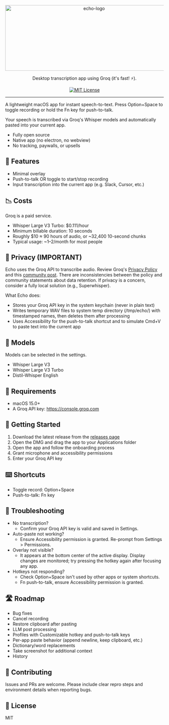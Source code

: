 <p align="center">
  <img width="549" height="208" alt="echo-logo" align="center" src="https://github.com/user-attachments/assets/a6363096-0748-40a3-b9a7-979ca909cd5b" />
</p>
<p align="center">Desktop transcription app using Groq (it's fast! ⚡).</p>



<p align="center">
  <a href="LICENSE">
    <img src="https://img.shields.io/badge/License-MIT-blue.svg?style=flat-square" alt="MIT License">
  </a>
</p>

---


A lightweight macOS app for instant speech-to-text. Press Option+Space to toggle recording or hold the Fn key for push-to-talk.

Your speech is transcribed via Groq's Whisper models and automatically pasted into your current app.

- Fully open source
- Native app (no electron, no webview)
- No tracking, paywalls, or upsells

## 🌟 Features

- Minimal overlay
- Push-to-talk OR toggle to start/stop recording
- Input transcription into the current app (e.g. Slack, Cursor, etc.)

## 📉 Costs

Groq is a paid service.

- Whisper Large V3 Turbo: $0.111/hour
- Minimum billable duration: 10 seconds
- Roughly $10 ≈ 90 hours of audio, or ~32,400 10-second chunks
- Typical usage: ~$1–$2/month for most people

## 🚨 Privacy (IMPORTANT)

Echo uses the Groq API to transcribe audio. Review Groq's [Privacy Policy](https://groq.com/privacy-policy) and this [community post](https://community.groq.com/help-center-14/how-does-groq-handle-my-data-190). There are inconsistencies between the policy and community statements about data retention. If privacy is a concern, consider a fully local solution (e.g., Superwhisper).

What Echo does:

- Stores your Groq API key in the system keychain (never in plain text)
- Writes temporary WAV files to system temp directory (/tmp/echo/) with timestamped names, then deletes them after processing
- Uses Accessibility for the push-to-talk shortcut and to simulate Cmd+V to paste text into the current app

## 🤖 Models

Models can be selected in the settings.

- Whisper Large V3
- Whisper Large V3 Turbo
- Distil-Whisper English

## 📝 Requirements

- macOS 15.0+
- A Groq API key: https://console.groq.com

## 🚀 Getting Started

1. Download the latest release from the [releases page](https://github.com/Rkaede/echo/releases)
2. Open the DMG and drag the app to your Applications folder
3. Open the app and follow the onboarding process
4. Grant microphone and accessibility permissions
5. Enter your Groq API key

## ⌨️ Shortcuts

- Toggle record: Option+Space
- Push-to-talk: Fn key

## 🐛 Troubleshooting

- No transcription?
  - Confirm your Groq API key is valid and saved in Settings.
- Auto-paste not working?
  - Ensure Accessibility permission is granted. Re-prompt from Settings > Permissions.
- Overlay not visible?
  - It appears at the bottom center of the active display. Display changes are monitored; try pressing the hotkey again after focusing any app.
- Hotkeys not responding?
  - Check Option+Space isn't used by other apps or system shortcuts.
  - Fn push-to-talk, ensure Accessibility permission is granted.

## 🛣️ Roadmap

- Bug fixes
- Cancel recording
- Restore clipboard after pasting
- LLM post processing
- Profiles with Customizable hotkey and push-to-talk keys
- Per-app paste behavior (append newline, keep clipboard, etc.)
- Dictionary/word replacements
- Take screenshot for additional context
- History

## 🤝 Contributing

Issues and PRs are welcome. Please include clear repro steps and environment details when reporting bugs.

## 📄 License

MIT
